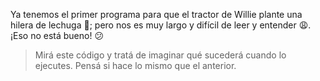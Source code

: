 <gs-attire attire-url="https://raw.githubusercontent.com/MumukiProject/mumuki-guia-gobstones-procedimientos-kids/master/assets/attires/config.json"> </gs-attire> <gs-toolbox toolbox-url="https://raw.githubusercontent.com/MumukiProject/mumuki-guia-gobstones-procedimientos-kids/master/assets/toolbox_1553288414373.xml"></gs-toolbox>

Ya tenemos el primer programa para que el tractor de Willie plante una hilera de lechuga :tada:; pero nos es muy largo y difícil de leer y entender :weary:.  ¡Eso no está bueno! :confused:

> Mirá este código y tratá de imaginar qué sucederá cuando lo ejecutes. Pensá si hace lo mismo que el anterior. 
